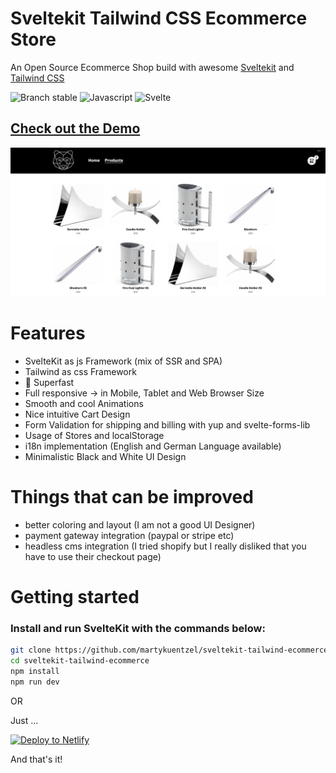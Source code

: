 # Sveltekit Tailwind CSS Ecommerce Store

An Open Source Ecommerce Shop build with awesome [Sveltekit](https://kit.svelte.dev/) and [Tailwind CSS](https://tailwindcss.com/)

![Branch stable](https://img.shields.io/badge/stable%20branch-master-black.svg)
![Javascript](https://img.shields.io/badge/Javascript-black)
![Svelte](https://img.shields.io/badge/Svelte-black)

## [Check out the Demo](https://master--nimble-zabaione-e0b961.netlify.app/)

![Alt text](./shop-screenshot.png)

# Features

- SvelteKit as js Framework (mix of SSR and SPA)
- Tailwind as css Framework
- 🚀 Superfast
- Full responsive -> in Mobile, Tablet and Web Browser Size
- Smooth and cool Animations
- Nice intuitive Cart Design
- Form Validation for shipping and billing with yup and svelte-forms-lib
- Usage of Stores and localStorage
- i18n implementation (English and German Language available)
- Minimalistic Black and White UI Design

# Things that can be improved

- better coloring and layout (I am not a good UI Designer)
- payment gateway integration (paypal or stripe etc)
- headless cms integration (I tried shopify but I really disliked that you have to use their checkout page)

# Getting started

### Install and run SvelteKit with the commands below:

```bash
git clone https://github.com/martykuentzel/sveltekit-tailwind-ecommerce.git
cd sveltekit-tailwind-ecommerce
npm install
npm run dev

```

OR

Just ...

[![Deploy to Netlify](https://www.netlify.com/img/deploy/button.svg)](https://app.netlify.com/start/deploy?repository=https://github.com/martykuentzel/sveltekit-tailwind-ecommerce)

And that's it!
